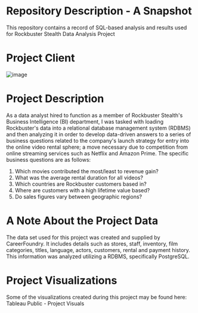 # Repository Description - A Snapshot
This repository contains a record of SQL-based analysis and results used for Rockbuster Stealth Data Analysis Project
# Project Client
![image](https://github.com/cemelumba89/Rockbuster-Stealth-SQL-Queries/assets/150555236/55cd47c1-f97e-4138-9064-eff819eac6af)
# Project Description
As a data analyst hired to function as a member of Rockbuster Stealth's Business Intelligence (BI) department, I was tasked with loading Rockbuster's data into a relational database management system (RDBMS) and then analyzing it in order to develop data-driven answers to a series of business questions related to the company's launch strategy for entry into the online video rental sphere; a move necessary due to competition from online streaming services such as Netflix and Amazon Prime. The specific business questions are as follows: 
1. Which movies contributed the most/least to revenue gain?
2. What was the average rental duration for all videos?
3. Which countries are Rockbuster customers based in?
4. Where are customers with a high lifetime value based?
5. Do sales figures vary between geographic regions?
# A Note About the Project Data
The data set used for this project was created and supplied by CareerFoundry. It includes details such as stores, staff, inventory, film categories, titles, language, actors, customers, rental and payment history. This information was analyzed utilizing a RDBMS, specifically PostgreSQL. 
# Project Visualizations
Some of the visualizations created during this project may be found here: Tableau Public - Project Visuals
